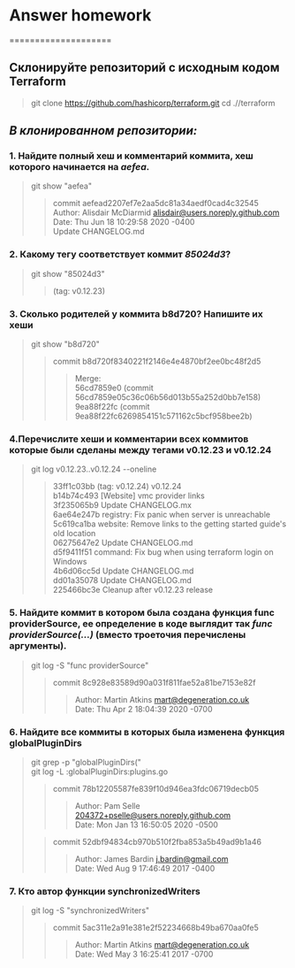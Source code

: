 # Answer homework
====================
## Склонируйте репозиторий с исходным кодом Terraform
> git clone https://github.com/hashicorp/terraform.git
> cd .//terraform
## *В клонированном репозитории:*
### 1. Найдите полный хеш и комментарий коммита, хеш которого начинается на *aefea*.
> git show "aefea"
>>commit aefead2207ef7e2aa5dc81a34aedf0cad4c32545  
>>Author: Alisdair McDiarmid <alisdair@users.noreply.github.com>  
>>Date:   Thu Jun 18 10:29:58 2020 -0400  
>> Update CHANGELOG.md 
### 2. Какому тегу соответствует коммит *85024d3*?
> git show "85024d3"
>> (tag: v0.12.23)
### 3. Сколько родителей у коммита **b8d720**? Напишите их хеши
> git show "b8d720"
>> commit b8d720f8340221f2146e4e4870bf2ee0bc48f2d5  
>>> Merge:  
    56cd7859e0 (commit 56cd7859e05c36c06b56d013b55a252d0bb7e158)  
    9ea88f22fc (commit 9ea88f22fc6269854151c571162c5bcf958bee2b)
### 4.Перечислите хеши и комментарии всех коммитов которые были сделаны между тегами **v0.12.23 и v0.12.24**
> git log v0.12.23..v0.12.24 --oneline   
>> 33ff1c03bb (tag: v0.12.24) v0.12.24  
b14b74c493 [Website] vmc provider links  
3f235065b9 Update CHANGELOG.mx  
6ae64e247b registry: Fix panic when server is unreachable  
5c619ca1ba website: Remove links to the getting started guide's old location  
06275647e2 Update CHANGELOG.md  
d5f9411f51 command: Fix bug when using terraform login on Windows  
4b6d06cc5d Update CHANGELOG.md  
dd01a35078 Update CHANGELOG.md  
225466bc3e Cleanup after v0.12.23 release

### 5. Найдите коммит в котором была создана функция func providerSource, ее определение в коде выглядит так ***func providerSource(...)*** (вместо троеточия перечислены аргументы).
> git log -S "func providerSource"
>>commit 8c928e83589d90a031f811fae52a81be7153e82f
>>>Author: Martin Atkins <mart@degeneration.co.uk>  
Date:   Thu Apr 2 18:04:39 2020 -0700

### 6. Найдите все коммиты в которых была изменена функция **globalPluginDirs**
> git grep -p "globalPluginDirs("  
> git log -L :globalPluginDirs:plugins.go
>>commit 78b12205587fe839f10d946ea3fdc06719decb05  
>>>Author: Pam Selle <204372+pselle@users.noreply.github.com>  
   Date:   Mon Jan 13 16:50:05 2020 -0500  
>
>>commit 52dbf94834cb970b510f2fba853a5b49ad9b1a46  
>>>Author: James Bardin <j.bardin@gmail.com>  
   Date:   Wed Aug 9 17:46:49 2017 -0400

### 7. Кто автор функции **synchronizedWriters**
> git log -S "synchronizedWriters"  
>> commit 5ac311e2a91e381e2f52234668b49ba670aa0fe5  
>>> Author: Martin Atkins <mart@degeneration.co.uk>  
Date:   Wed May 3 16:25:41 2017 -0700
